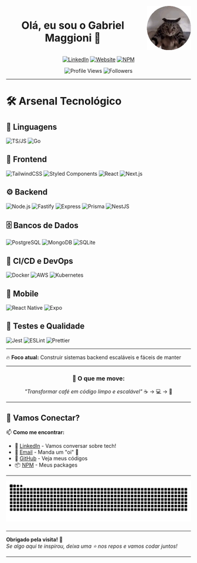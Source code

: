 <div align="center" style="display: flex; align-items: center; justify-content: center; gap: 20px;">
  <h1>Olá, eu sou o Gabriel Maggioni 👋</h1>
  <img src="https://raw.githubusercontent.com/devmaggioni/devmaggioni/refs/heads/main/funnycat.webp" alt="imagem de perfil" width="120"/>
</div>

<div align="center">

[![LinkedIn](https://img.shields.io/badge/LinkedIn-devmaggioni-0077B5?style=flat&logo=linkedin&logoColor=white)](https://www.linkedin.com/in/devmaggioni/)
[![Website](https://img.shields.io/badge/maggioni.dev-0078D4?style=flat&logo=google-chrome&logoColor=white)](https://maggioni.dev)
[![NPM](https://img.shields.io/badge/NPM-devmaggioni-CB3837?style=flat&logo=npm&logoColor=white)](https://www.npmjs.com/~devmaggioni)

![Profile Views](https://komarev.com/ghpvc/?username=devmaggioni&color=red&style=flat-square)
![Followers](https://img.shields.io/github/followers/devmaggioni?color=0cf&style=flat-square)

</div>

---

# 🛠️ Arsenal Tecnológico

## 🧠 Linguagens

![TS/JS](https://img.shields.io/badge/Typescript%2FJavascript-3178C6?style=for-the-badge)
![Go](https://img.shields.io/badge/Go-00ADD8?style=for-the-badge&logo=go&logoColor=white)


## 🎨 Frontend

![TailwindCSS](https://img.shields.io/badge/TailwindCSS-38B2AC?style=for-the-badge&logo=tailwindcss&logoColor=white)
![Styled Components](https://img.shields.io/badge/Styled--Components-DB7093?style=for-the-badge&logo=styled-components&logoColor=white)
![React](https://img.shields.io/badge/React-61DAFB?style=for-the-badge&logo=react&logoColor=black)
![Next.js](https://img.shields.io/badge/Next.js-000000?style=for-the-badge&logo=next.js&logoColor=white)


## ⚙️ Backend

![Node.js](https://img.shields.io/badge/Node.js-339933?style=for-the-badge&logo=node.js&logoColor=white)
![Fastify](https://img.shields.io/badge/Fastify-000000?style=for-the-badge&logo=fastify&logoColor=white)
![Express](https://img.shields.io/badge/Express-404D59?style=for-the-badge&logo=express&logoColor=white)
![Prisma](https://img.shields.io/badge/Prisma-2D3748?style=for-the-badge&logo=prisma&logoColor=white)
![NestJS](https://img.shields.io/badge/NestJS-E0234E?style=for-the-badge&logo=nestjs&logoColor=white)

## 🗄️ Bancos de Dados

![PostgreSQL](https://img.shields.io/badge/PostgreSQL-316192?style=for-the-badge&logo=postgresql&logoColor=white)
![MongoDB](https://img.shields.io/badge/MongoDB-47A248?style=for-the-badge&logo=mongodb&logoColor=white)
![SQLite](https://img.shields.io/badge/SQLite-003B57?style=for-the-badge&logo=sqlite&logoColor=white)

## 🚀 CI/CD e DevOps

![Docker](https://img.shields.io/badge/Docker-2496ED?style=for-the-badge&logo=docker&logoColor=white)
![AWS](https://img.shields.io/badge/AWS-232F3E?style=for-the-badge&logo=amazon-aws&logoColor=white)
![Kubernetes](https://img.shields.io/badge/Kubernetes-326CE5?style=for-the-badge&logo=kubernetes&logoColor=white)


## 📱 Mobile

![React Native](https://img.shields.io/badge/React_Native-61DAFB?style=for-the-badge&logo=react&logoColor=black)
![Expo](https://img.shields.io/badge/Expo-000020?style=for-the-badge&logo=expo&logoColor=white)


## 🧪 Testes e Qualidade

![Jest](https://img.shields.io/badge/Jest-C21325?style=for-the-badge&logo=jest&logoColor=white)
![ESLint](https://img.shields.io/badge/ESLint-4B32C3?style=for-the-badge&logo=eslint&logoColor=white)
![Prettier](https://img.shields.io/badge/Prettier-F7B93E?style=for-the-badge&logo=prettier&logoColor=black)

---

🔥 **Foco atual:** Construir sistemas backend escaláveis e fáceis de manter

---

<div align="center">

### 🚀 O que me move:
*"Transformar café em código limpo e escalável"* ☕ → 💻 → 🚀

</div>

---

## 🤝 Vamos Conectar?

<div align="left">

📫 **Como me encontrar:**
- 💼 [LinkedIn](https://www.linkedin.com/in/devmaggioni/) - Vamos conversar sobre tech!
- 📧 [Email](mailto:contato@maggioni.dev) - Manda um "oi" 👋
- 🐙 [GitHub](https://github.com/devmaggioni) - Veja meus códigos
- 📦 [NPM](https://www.npmjs.com/~devmaggioni) - Meus packages

</div>

---

<img src="https://raw.githubusercontent.com/devmaggioni/devmaggioni/output/snake.svg" alt="Snake animation" />

###

---

**Obrigado pela visita!** 🙏  
*Se algo aqui te inspirou, deixa uma ⭐ nos repos e vamos codar juntos!*

---

